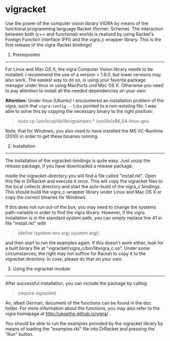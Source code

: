 vigracket
=========

Use the power of the computer vision library VIGRA by means of the functional programming language Racket (former: Scheme). The interaction between both (c++ and functional) worlds is realized by using Racket's Foreign Function Interface (FFI) and the vigra_c wrapper library.
This is the first release of the vigra-Racket bindings!


1. Prerequisites
-----------------------------------

For Linux and Mac OS X, the vigra Computer Vision library needs to be installed. I recommend the use of a version > 1.9.0, but lower versions may also work. The easiest way to do so, is using your favorite package manager under linux or using MacPorts und  Mac OS X. Otherwise you need to pay attention to install all the needed dependencies on your own.

<b>Attention:</b> Under linux (Ubuntu) I encountered an installation problem of the vigra, such that `vigra-config --libs` pointed to a non-existing file. I was able to solve this by copying the necessary binary to the right position:
> sudo cp /usr/local/lib/libvigraimpex.* /usr/lib/x86_64-linux-gnu

Note, that for Windows, you also need to have installed the MS VC-Runtime (2010) in order to get these binaries running.
 
2. Installation
-----------------------------------

The installation of the vigracket-bindings is quite easy. Just unzip the release package, if you have downloaded a release package.

Inside the vigracket-directory you will find a file called "install.rkt". Open this file in DrRacket and execute it once. This will copy the vigracket files to the local collects directory and start the auto-build of the vigra_c bindings. This should build the vigra_c-wrapper library under Linux and Mac OS X or copy the correct binaries for Windows.

If this does not run out-of the box, you may need to change the systems path-variable in order to find the vigra library. However, if the vigra installation is in the standard system path, you can simply replace line 41 in file "install.rkt" with

> (define (system-env arg) (system arg))

and then start to run the examples again. If this doesn't work either, look for a built binary file at "vigracket/vigra_c/bin/libvigra_c.so". Under some circumstances, the right may not suffice for Racket to copy it to the vigracket directory. In case, please do that on your own.

3. Using the vigracket module
----------------------------------

After successful installation, you can include the package by calling
> (require vigracket)

An, albeit German, document of the functions can be found in the doc folder. For more information about the functions, you may also refer to the vigra homepage at http://ukoethe.github.io/vigra/ . 

You should be able to run the examples provided by the vigracket library by means of loading the "examples.rkt" file into DrRacket and pressing the "Run" button.